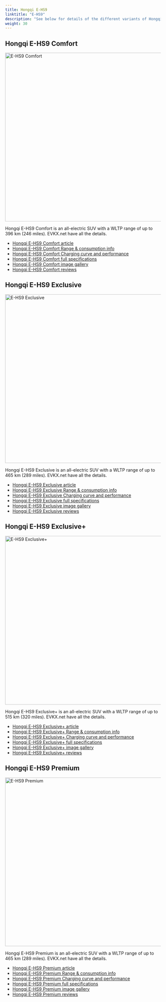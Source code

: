 ```yaml
---
title: Hongqi E-HS9
linktitle: "E-HS9"
description: "See below for details of the different variants of Hongqi E-HS9"
weight: 30
---
```

## Hongqi E-HS9 Comfort

<a href="/models/hongqi/e-hs9/e-hs9_comfort/"><img src="https://media.evkx.net/multimedia/models/hongqi/e-hs9/e-hs9_comfort/main_1_st.jpg" width="800" height="546" alt="E-HS9 Comfort" ></a>

Hongqi E-HS9 Comfort is an all-electric SUV with a WLTP range of up to 396 km (246 miles). EVKX.net have all the details. 

- [Hongqi E-HS9 Comfort article](/models/hongqi/e-hs9/e-hs9_comfort/)
- [Hongqi E-HS9 Comfort Range & consumption info](/models/hongqi/e-hs9/e-hs9_comfort//rangeandconsumption)
- [Hongqi E-HS9 Comfort Charging curve and performance](/models/hongqi/e-hs9/e-hs9_comfort//chargingcurve)
- [Hongqi E-HS9 Comfort full specifications](/models/hongqi/e-hs9/e-hs9_comfort//specifications)
- [Hongqi E-HS9 Comfort image gallery](/models/hongqi/e-hs9/e-hs9_comfort//gallery)
- [Hongqi E-HS9 Comfort reviews](/models/hongqi/e-hs9/e-hs9_comfort//reviews)

## Hongqi E-HS9 Exclusive

<a href="/models/hongqi/e-hs9/e-hs9_exclusive/"><img src="https://media.evkx.net/multimedia/models/hongqi/e-hs9/e-hs9_exclusive/main_1_st.jpg" width="800" height="546" alt="E-HS9 Exclusive" ></a>

Hongqi E-HS9 Exclusive is an all-electric SUV with a WLTP range of up to 465 km (289 miles). EVKX.net have all the details. 

- [Hongqi E-HS9 Exclusive article](/models/hongqi/e-hs9/e-hs9_exclusive/)
- [Hongqi E-HS9 Exclusive Range & consumption info](/models/hongqi/e-hs9/e-hs9_exclusive//rangeandconsumption)
- [Hongqi E-HS9 Exclusive Charging curve and performance](/models/hongqi/e-hs9/e-hs9_exclusive//chargingcurve)
- [Hongqi E-HS9 Exclusive full specifications](/models/hongqi/e-hs9/e-hs9_exclusive//specifications)
- [Hongqi E-HS9 Exclusive image gallery](/models/hongqi/e-hs9/e-hs9_exclusive//gallery)
- [Hongqi E-HS9 Exclusive reviews](/models/hongqi/e-hs9/e-hs9_exclusive//reviews)

## Hongqi E-HS9 Exclusive+

<a href="/models/hongqi/e-hs9/e-hs9_exclusiveplus/"><img src="https://media.evkx.net/multimedia/models/hongqi/e-hs9/e-hs9_exclusiveplus/main_1_st.jpg" width="800" height="546" alt="E-HS9 Exclusive+" ></a>

Hongqi E-HS9 Exclusive+ is an all-electric SUV with a WLTP range of up to 515 km (320 miles). EVKX.net have all the details. 

- [Hongqi E-HS9 Exclusive+ article](/models/hongqi/e-hs9/e-hs9_exclusiveplus/)
- [Hongqi E-HS9 Exclusive+ Range & consumption info](/models/hongqi/e-hs9/e-hs9_exclusiveplus//rangeandconsumption)
- [Hongqi E-HS9 Exclusive+ Charging curve and performance](/models/hongqi/e-hs9/e-hs9_exclusiveplus//chargingcurve)
- [Hongqi E-HS9 Exclusive+ full specifications](/models/hongqi/e-hs9/e-hs9_exclusiveplus//specifications)
- [Hongqi E-HS9 Exclusive+ image gallery](/models/hongqi/e-hs9/e-hs9_exclusiveplus//gallery)
- [Hongqi E-HS9 Exclusive+ reviews](/models/hongqi/e-hs9/e-hs9_exclusiveplus//reviews)

## Hongqi E-HS9 Premium

<a href="/models/hongqi/e-hs9/e-hs9_premium/"><img src="https://media.evkx.net/multimedia/models/hongqi/e-hs9/e-hs9_premium/main_1_st.jpg" width="800" height="546" alt="E-HS9 Premium" ></a>

Hongqi E-HS9 Premium is an all-electric SUV with a WLTP range of up to 465 km (289 miles). EVKX.net have all the details. 

- [Hongqi E-HS9 Premium article](/models/hongqi/e-hs9/e-hs9_premium/)
- [Hongqi E-HS9 Premium Range & consumption info](/models/hongqi/e-hs9/e-hs9_premium//rangeandconsumption)
- [Hongqi E-HS9 Premium Charging curve and performance](/models/hongqi/e-hs9/e-hs9_premium//chargingcurve)
- [Hongqi E-HS9 Premium full specifications](/models/hongqi/e-hs9/e-hs9_premium//specifications)
- [Hongqi E-HS9 Premium image gallery](/models/hongqi/e-hs9/e-hs9_premium//gallery)
- [Hongqi E-HS9 Premium reviews](/models/hongqi/e-hs9/e-hs9_premium//reviews)

